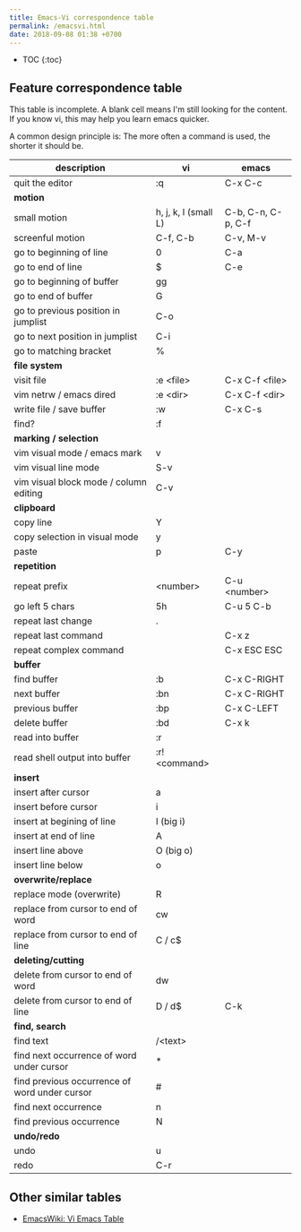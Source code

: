 ```yaml
---
title: Emacs-Vi correspondence table
permalink: /emacsvi.html
date: 2018-09-08 01:38 +0700
---
```


- TOC
{:toc}

## Feature correspondence table

This table is incomplete.
A blank cell means I'm still looking for the content.
If you know vi, this may help you learn emacs quicker.

A common design principle is:
The more often a command is used, the shorter it should be.

|description|vi|emacs|
|-|-|-|
|quit the editor|:q|C-x C-c|
|**motion**|||
|small motion|h, j, k, l (small L)|C-b, C-n, C-p, C-f|
|screenful motion|C-f, C-b|C-v, M-v|
|go to beginning of line|0|C-a|
|go to end of line|$|C-e|
|go to beginning of buffer|gg||
|go to end of buffer|G||
|go to previous position in jumplist|C-o||
|go to next position in jumplist|C-i||
|go to matching bracket|%||
|**file system**|||
|visit file|:e \<file>|C-x C-f \<file>|
|vim netrw / emacs dired|:e \<dir>|C-x C-f \<dir>|
|write file / save buffer|:w|C-x C-s|
|find?|:f||
|**marking / selection**|||
|vim visual mode / emacs mark|v||
|vim visual line mode|S-v||
|vim visual block mode / column editing|C-v||
|**clipboard**|||
|copy line|Y||
|copy selection in visual mode|y||
|paste|p|C-y|
|**repetition**|||
|repeat prefix|\<number>|C-u \<number>|
|go left 5 chars|5h|C-u 5 C-b|
|repeat last change|.||
|repeat last command||C-x z|
|repeat complex command||C-x ESC ESC|
|**buffer**|||
|find buffer|:b|C-x C-RIGHT|
|next buffer|:bn|C-x C-RIGHT|
|previous buffer|:bp|C-x C-LEFT|
|delete buffer|:bd|C-x k|
|read into buffer|:r||
|read shell output into buffer|:r!\<command>||
|**insert**|||
|insert after cursor|a||
|insert before cursor|i||
|insert at begining of line|I (big i)||
|insert at end of line|A||
|insert line above|O (big o)||
|insert line below|o||
|**overwrite/replace**|||
|replace mode (overwrite)|R||
|replace from cursor to end of word|cw||
|replace from cursor to end of line|C / c$||
|**deleting/cutting**|||
|delete from cursor to end of word|dw||
|delete from cursor to end of line|D / d$|C-k|
|**find, search**|||
|find text|/\<text>||
|find next occurrence of word under cursor|*||
|find previous occurrence of word under cursor|#||
|find next occurrence|n||
|find previous occurrence|N||
|**undo/redo**|||
|undo|u||
|redo|C-r||

## Other similar tables

- [EmacsWiki: Vi Emacs Table](https://www.emacswiki.org/emacs/ViEmacsTable)
